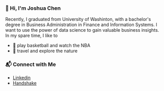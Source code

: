 ### 👋 Hi, I'm Joshua Chen
Recently, I graduated from University of Washinton, with a bachelor's degree in Business Administration in Finance and Information Systems. 
I want to use the power of data science to gain valuable business insights.  
In my spare time, I like to  
* 🏀 play basketball and watch the NBA
* 🚞 travel and explore the nature
### 📬 Connect with Me
* [Linkedin](https://www.linkedin.com/in/joshua-chen-a10359196/)  
* [Handshake](https://app.joinhandshake.com/stu/users/25551408)
